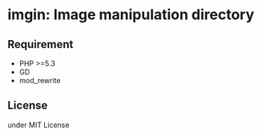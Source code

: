# imgin: Image manipulation directory

## Requirement

- PHP >=5.3
- GD
- mod_rewrite

## License

under MIT License
